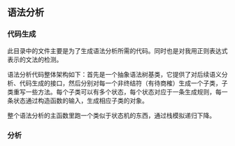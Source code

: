## 语法分析

<!--
### 综述

此目录下的grammar文件是文法，为了便于处理，在开头添加了一列。下面是第一列标识符的解释：

+ T表示terminate，即此行为终结符
+ D表示delete，此行删除，不予考虑
+ N表示nonterminate，即此行为非终结符

设置这几个标识符是为了在不删除文件内容的情况下标识每一个符号，方便python脚本处理。
-->

### 代码生成

此目录中的文件主要是为了生成语法分析所需的代码。同时也是对我用正则表达式表示的文法的检测。

语法分析代码整体架构如下：首先是一个抽象语法树基类，它提供了对后续语义分析、代码生成的接口，然后分别对每一个非终结符（有待商榷）生成一个子类，子类重写一些方法。每个子类可以有多个状态，每个状态对应于一条生成规则，每一条状态通过构造函数的输入，生成相应子类的对象。

整个语法分析的主函数里跑一个类似于状态机的东西，通过栈模拟递归下降。

### 分析

<!--
首先是对我用正则表达式写的文法的分析。由于当时处理文法的时候没有考虑太多，其中的正则表达式有许多不严谨的地方（刚才我就发现了一个），因此需要一个脚本对我写的正则表达式进行检查，以及由正则表达式转化为一般的文法表示。我这里使用到的正则表达式元字符有以下几个：

+ `*`代表之前出现的元素可以出现零次或多次
+ `+`代表之前出现的元素可以出现一次或多次
+ `?`代表之前出现的元素可以出现零次或一次
+ `()`括号内的东西作为一个整体出现，括号优先级最高
+ `|`分隔符，表示或，优先级最低

其次这里的语法还有如下要求：
+ `[]`虽然这里不支持其在正则表达式中的作用，但为了写起来放别，需要表示为中括号的时候需要转义
+ 在`<>`中的东西代表一个终结符或者非终结符，因此`<>`在表示的时候也需要转义

如果需要使用元字符原本的意思，需要转义。
-->
